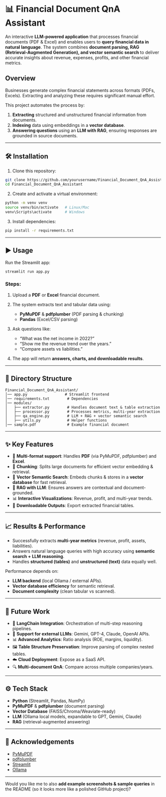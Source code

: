 # 📊 Financial Document QnA Assistant

An interactive **LLM-powered application** that processes financial documents (PDF & Excel) and enables users to **query financial data in natural language**. 
The system combines **document parsing, RAG (Retrieval-Augmented Generation), and vector semantic search** to deliver accurate insights about revenue, 
expenses, profits, and other financial metrics.

## Overview

Businesses generate complex financial statements across formats (PDFs, Excels). Extracting and analyzing these requires significant manual effort.

This project automates the process by:

1. **Extracting** structured and unstructured financial information from documents.
2. **Indexing** data using embeddings in a **vector database**.
3. **Answering questions** using an **LLM with RAG**, ensuring responses are grounded in source documents.

---

## 🛠️ Installation

1. Clone this repository:

```bash
git clone https://github.com/yourusername/Financial_Document_QnA_Assistant.git
cd Financial_Document_QnA_Assistant
```

2. Create and activate a virtual environment:

```bash
python -m venv venv
source venv/bin/activate   # Linux/Mac
venv\Scripts\activate      # Windows
```

3. Install dependencies:

```bash
pip install -r requirements.txt
```

---

## ▶️ Usage

Run the Streamlit app:

```bash
streamlit run app.py
```

### Steps:

1. Upload a **PDF** or **Excel** financial document.
2. The system extracts text and tabular data using:

   * **PyMuPDF** & **pdfplumber** (PDF parsing & chunking)
   * **Pandas** (Excel/CSV parsing)
3. Ask questions like:

   * “What was the net income in 2022?”
   * “Show me the revenue trend over the years.”
   * “Compare assets vs liabilities.”
4. The app will return **answers, charts, and downloadable results**.

---

## 📂 Directory Structure

```
Financial_Document_QnA_Assistant/
│── app.py                 # Streamlit frontend
│── requirements.txt        # Dependencies
│── modules/
│   ├── extractor.py        # Handles document text & table extraction
│   ├── processor.py        # Processes metrics, multi-year extraction
│   ├── qa_engine.py        # LLM + RAG + vector semantic search
│   ├── utils.py            # Helper functions
│── sample.pdf              # Example financial document
```

---

## ✨ Key Features

* 📄 **Multi-format support**: Handles **PDF** (via PyMuPDF, pdfplumber) and **Excel**.
* 🧩 **Chunking**: Splits large documents for efficient vector embedding & retrieval.
* 🔎 **Vector Semantic Search**: Embeds chunks & stores in a **vector database** for fast retrieval.
* 🧠 **RAG with LLM**: Ensures answers are contextual and document-grounded.
* 📊 **Interactive Visualizations**: Revenue, profit, and multi-year trends.
* 💾 **Downloadable Outputs**: Export extracted financial tables.

---

## 📈 Results & Performance

* Successfully extracts **multi-year metrics** (revenue, profit, assets, liabilities).
* Answers natural language queries with high accuracy using **semantic search + LLM reasoning**.
* Handles **structured (tables)** and **unstructured (text)** data equally well.

Performance depends on:

* **LLM backend** (local Ollama / external APIs).
* **Vector database efficiency** for semantic retrieval.
* **Document complexity** (clean tabular vs scanned).

---

## 🔮 Future Work

* 🔗 **LangChain Integration**: Orchestration of multi-step reasoning pipelines.
* 🤖 **Support for external LLMs**: Gemini, GPT-4, Claude, OpenAI APIs.
* 📊 **Advanced Analytics**: Ratio analysis (ROE, margins, liquidity).
* 🖼️ **Table Structure Preservation**: Improve parsing of complex nested tables.
* ☁️ **Cloud Deployment**: Expose as a SaaS API.
* 🔍 **Multi-document QnA**: Compare across multiple companies/years.

---

## ⚙️ Tech Stack

* **Python** (Streamlit, Pandas, NumPy)
* **PyMuPDF** & **pdfplumber** (document parsing)
* **Vector Database** (FAISS/Chroma/Weaviate-ready)
* **LLM** (Ollama local models, expandable to GPT, Gemini, Claude)
* **RAG** (retrieval-augmented answering)

---

## 🙌 Acknowledgements

* [PyMuPDF](https://pymupdf.readthedocs.io/)
* [pdfplumber](https://github.com/jsvine/pdfplumber)
* [Streamlit](https://streamlit.io/)
* [Ollama](https://ollama.ai/)

---

Would you like me to also **add example screenshots & sample queries** in the README (so it looks more like a polished GitHub project)?
